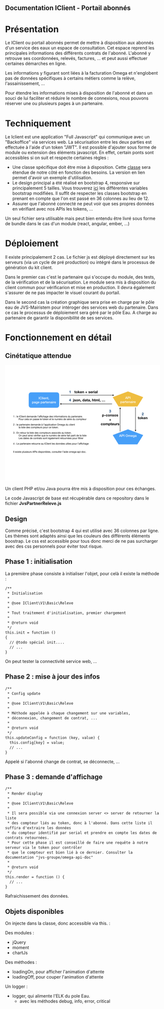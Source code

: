 Documentation IClient - Portail abonnés
---

# Présentation

Le IClient ou portail abonnés permet de mettre à disposition aux abonnés d'un service des eaux un espace de consultation. Cet espace reprend les principales informations des différents contrats de l'abonné. L'abonné y retrouve ses coordonnées, relevés, factures, ... et peut aussi effectuer certaines démarches en ligne.

Les informations y figurant sont liées à la facturation Omega et n'englobent pas de données spécifiques à certains métiers comme la relève, l'assainissement, ...

Pour étendre les informations mises à disposition de l'abonné et dans un souci de lui faciliter et réduire le nombre de connexions, nous pouvons réserver une ou plusieurs pages à un partenaire.

# Techniquement

Le Iclient est une application "Full Javascript" qui communique avec un "Backoffice" via services web. La sécurisation entre les deux parties est effectuée à l'aide d'un token "JWT". Il est possible d'ajouter sous forme de module ou extension des éléments javascript. En effet, certain ponts sont accessibles si on suit et respecte certaines règles :

* Une classe spécifique doit être mise à disposition. Cette [classe](./JvsPartnerReleve.js) sera étendue de notre côté en fonction des besoins. La version en lien permet d'avoir un exemple d'utilisation.
* Le design principal a été réalisé en bootstrap 4, responsive sur principalement 5 tailles. Vous trouverez [ici](./btvars.md) les différentes variables bootstrap modifiées. Il suffit de respecter les classes bootstrap en prenant en compte que l'on est passé en 36 colonnes au lieu de 12.
* Assurer que l'abonné connecté ne peut voir que ses propres données en vérifiant avec nos APIs les tokens, ...

Un seul fichier sera utilisable mais peut bien entendu être livré sous forme de bundle dans le cas d'un module (react, angular, ember, ...)

# Déploiement

Il existe principalement 2 cas. Le fichier js est déployé directement sur les serveurs (via un cycle de pré production) ou intégré dans le processus de génération du kit client.

Dans le premier cas c'est le partenaire qui s'occupe du module, des tests, de la vérification et de la sécurisation. Le module sera mis à disposition du client commun pour vérificarion et mise en production. Il devra également s'assurer de ne pas impacter le visuel courant du portail.

Dans le second cas la création graphique sera prise en charge par le pôle eau de JVS-Mairistem pour intéroger des services web du partenaire. Dans ce cas le processus de déploiement sera géré par le pôle Eau. A charge au partenaire de garantir la disponibilité de ses services.

# Fonctionnement en détail

## Cinétatique attendue

![](./iclient-partner.jpg)

Un client PHP et/ou Java pourra être mis à disposition pour ces échanges.

Le code Javascript de base est récupérable dans ce repository dans le fichier **JvsPartnerReleve.js**

## Design

Comme précisé, c'est bootstrap 4 qui est utilisé avec 36 colonnes par ligne. Les thèmes sont adaptés ainsi que les couleurs des différents éléments boostrap. Le css est accessible pour tous donc merci de ne pas surcharger avec des css personnels pour éviter tout risque.

## Phase 1 : initialisation

La première phase consiste à initialiser l'objet, pour celà il existe la méthode :

```
/**
 * Initialisation
 *
 * @see IClient\V1\Basic\Releve
 *
 * Tout traitement d'initialisation, premier chargement
 *
 * @return void
 */
this.init = function ()
{
  // @todo spécial init....
  // ...
}
```

On peut tester la connectivité service web, ...

## Phase 2 : mise à jour des infos

```
/**
 * Config update
 *
 * @see IClient\V1\Basic\Releve
 *
 * Méthode appelée à chaque changement sur une variables,
 * déconnexion, changement de contrat, ...
 *
 * @return void
 */
this.updateConfig = function (key, value) {
  this.config[key] = value;
  // ...
}
```

Appelé si l'abonné change de contrat, se déconnecte, ...

## Phase 3 : demande d'affichage

```
/**
 * Render display
 *
 * @see IClient\V1\Basic\Releve
 *
 * Il sera possible via une connexion server <> server de retourner la liste
 * des compteur liés au token, donc à l'abonné. Dans cette liste il suffira d'extraire les données
 * du compteur identifié par serial et prendre en compte les dates de contrats retournées.
 * Pour cette phase il est conseillé de faire une requête à notre serveur via le token pour contrôler
 * que le compteur est bien lié à ce dernier. Consulter la documentation "jvs-groupe/omega-api-doc"
 *
 * @return void
 */
this.render = function () {
  // ...
}
```

Rafraichissement des données.

## Objets disponibles

On injecte dans la classe, donc accessible via this. :

Des modules :

* jQuery
* moment
* chartJs

Des méthodes :

* loadingOn, pour afficher l'animation d'attente
* loadingOff, pour couper l'animation d'attente

Un logger :

* logger, qui alimente l'ELK du pole Eau.
  - avec les méthodes debug, info, error, critical

